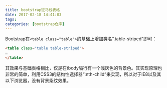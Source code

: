 ```yaml
---
title: bootstrap斑马线表格
date: 2017-02-18 14:41:03
tags:
categories: [bootstrap仓库]
---
```

Bootstrap在` <table class="table"> `的基础上增加类名“.table-striped”即可：
<!--more-->
```html
<table class="table table-striped">
…
</table>
```
其效果与基础表格相比，仅是在tbody隔行有一个浅灰色的背景色。其实现原理也非常的简单，利用CSS3的结构性选择器“:nth-child”来实现，所以对于IE8以及其以下浏览器，没有背景条纹效果。